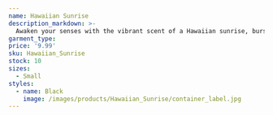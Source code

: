 ```yaml
---
name: Hawaiian Sunrise
description_markdown: >-
  Awaken your senses with the vibrant scent of a Hawaiian sunrise, bursting with tropical fruits and floral notes.
garment_type:
price: '9.99'
sku: Hawaiian_Sunrise
stock: 10
sizes:
  - Small
styles:
  - name: Black
    image: /images/products/Hawaiian_Sunrise/container_label.jpg
---
```


